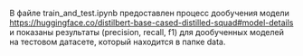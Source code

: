 В файле train_and_test.ipynb предоставлен процесс дообучения модели https://huggingface.co/distilbert-base-cased-distilled-squad#model-details и показаны результаты (precision, recall, f1) для дообученных моделей на тестовом датасете, который находится в папке data.
